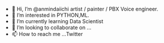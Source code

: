 - 👋 Hi, I’m @anmindaiichi artist / painter / PBX Voice engineer.
- 👀 I’m interested in PYTHON,ML.
- 🌱 I’m currently learning  Data Scientist
- 💞️ I’m looking to collaborate on ...
- 📫 How to reach me ...Twitter

<!---
anmindaiichi/anmindaiichi is a ✨ special ✨ repository because its `README.md` (this file) appears on your GitHub profile.
You can click the Preview link to take a look at your changes.
--->
